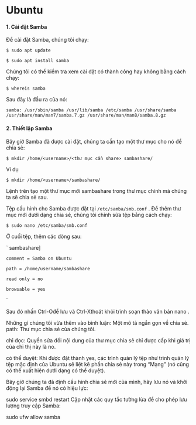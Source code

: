 # Ubuntu
#### 1. Cài đặt Samba
Để cài đặt Samba, chúng tôi chạy:

  `$ sudo apt update`

  `$ sudo apt install samba`

Chúng tôi có thể kiểm tra xem cài đặt có thành công hay không bằng cách chạy:


  `$ whereis samba`
  
Sau đây là đầu ra của nó:

`samba: /usr/sbin/samba /usr/lib/samba /etc/samba /usr/share/samba /usr/share/man/man7/samba.7.gz /usr/share/man/man8/samba.8.gz`

#### 2. Thiết lập Samba

Bây giờ Samba đã được cài đặt, chúng ta cần tạo một thư mục cho nó để chia sẻ:


  `$ mkdir /home/<username>/<thư mục cần share> sambashare/`
  
 Ví dụ
  
  `$ mkdir /home/<username>/sambashare/`
  
Lệnh trên tạo một thư mục mới sambashare trong thư mục chính mà chúng ta sẽ chia sẻ sau.

Tệp cấu hình cho Samba được đặt tại `/etc/samba/smb.conf` . Để thêm thư mục mới dưới dạng chia sẻ, chúng tôi chỉnh sửa tệp bằng cách chạy:



`$ sudo nano /etc/samba/smb.conf`

Ở cuối tệp, thêm các dòng sau:

` sambashare]

    comment = Samba on Ubuntu 
    
    path = /home/username/sambashare
    
    read only = no
    
    browsable = yes   
`

Sau đó nhấn Ctrl-Ođể lưu và Ctrl-Xthoát khỏi trình soạn thảo văn bản nano .

Những gì chúng tôi vừa thêm vào
bình luận: Một mô tả ngắn gọn về chia sẻ.
path: Thư mục chia sẻ của chúng tôi.

chỉ đọc: Quyền sửa đổi nội dung của thư mục chia sẻ chỉ được cấp khi giá trị của chỉ thị này là no.

có thể duyệt: Khi được đặt thành yes, các trình quản lý tệp như trình quản lý tệp mặc định của Ubuntu sẽ liệt kê phần chia sẻ này trong “Mạng” (nó cũng có thể xuất hiện dưới dạng có thể duyệt).

Bây giờ chúng ta đã định cấu hình chia sẻ mới của mình, hãy lưu nó và khởi động lại Samba để nó có hiệu lực:

sudo service smbd restart
Cập nhật các quy tắc tường lửa để cho phép lưu lượng truy cập Samba:

sudo ufw allow samba

